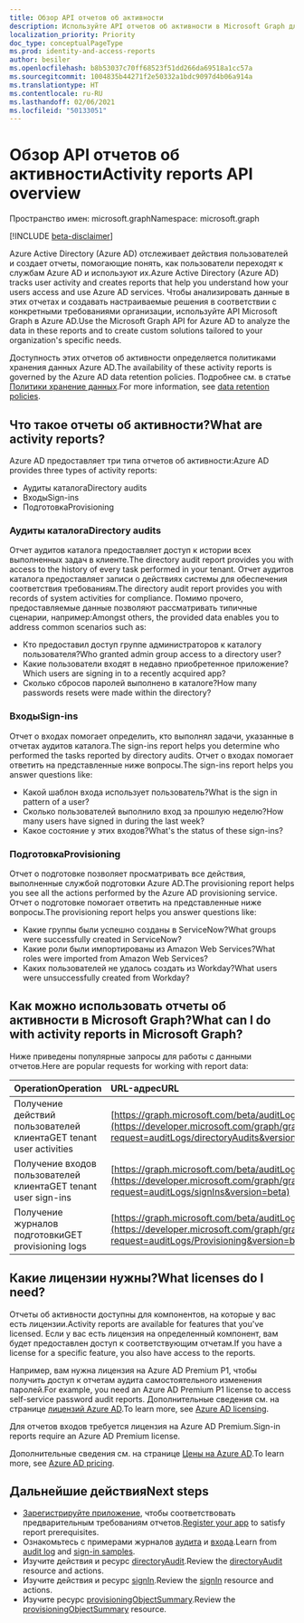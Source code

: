 ```yaml
---
title: Обзор API отчетов об активности
description: Используйте API отчетов об активности в Microsoft Graph для получения доступа к отчетам Azure Active Directory, чтобы отслеживать действия пользователей в клиенте.
localization_priority: Priority
doc_type: conceptualPageType
ms.prod: identity-and-access-reports
author: besiler
ms.openlocfilehash: b8b53037c70ff68523f51dd266da69518a1cc57a
ms.sourcegitcommit: 1004835b44271f2e50332a1bdc9097d4b06a914a
ms.translationtype: HT
ms.contentlocale: ru-RU
ms.lasthandoff: 02/06/2021
ms.locfileid: "50133051"
---
```

# <a name="activity-reports-api-overview"></a><span data-ttu-id="55b9f-103">Обзор API отчетов об активности</span><span class="sxs-lookup"><span data-stu-id="55b9f-103">Activity reports API overview</span></span>

<span data-ttu-id="55b9f-104">Пространство имен: microsoft.graph</span><span class="sxs-lookup"><span data-stu-id="55b9f-104">Namespace: microsoft.graph</span></span>

[!INCLUDE [beta-disclaimer](../../includes/beta-disclaimer.md)]

<span data-ttu-id="55b9f-105">Azure Active Directory (Azure AD) отслеживает действия пользователей и создает отчеты, помогающие понять, как пользователи переходят к службам Azure AD и используют их.</span><span class="sxs-lookup"><span data-stu-id="55b9f-105">Azure Active Directory (Azure AD) tracks user activity and creates reports that help you understand how your users access and use Azure AD services.</span></span> <span data-ttu-id="55b9f-106">Чтобы анализировать данные в этих отчетах и создавать настраиваемые решения в соответствии с конкретными требованиями организации, используйте API Microsoft Graph в Azure AD.</span><span class="sxs-lookup"><span data-stu-id="55b9f-106">Use the Microsoft Graph API for Azure AD to analyze the data in these reports and to create custom solutions tailored to your organization's specific needs.</span></span>

<span data-ttu-id="55b9f-107">Доступность этих отчетов об активности определяется политиками хранения данных Azure AD.</span><span class="sxs-lookup"><span data-stu-id="55b9f-107">The availability of these activity reports is governed by the Azure AD data retention policies.</span></span> <span data-ttu-id="55b9f-108">Подробнее см. в статье [Политики хранение данных](https://docs.microsoft.com/azure/active-directory/reports-monitoring/reference-reports-data-retention#how-long-does-azure-ad-store-the-data).</span><span class="sxs-lookup"><span data-stu-id="55b9f-108">For more information, see [data retention policies](https://docs.microsoft.com/azure/active-directory/reports-monitoring/reference-reports-data-retention#how-long-does-azure-ad-store-the-data).</span></span>

## <a name="what-are-activity-reports"></a><span data-ttu-id="55b9f-109">Что такое отчеты об активности?</span><span class="sxs-lookup"><span data-stu-id="55b9f-109">What are activity reports?</span></span>

<span data-ttu-id="55b9f-110">Azure AD предоставляет три типа отчетов об активности:</span><span class="sxs-lookup"><span data-stu-id="55b9f-110">Azure AD provides three types of activity reports:</span></span>

- <span data-ttu-id="55b9f-111">Аудиты каталога</span><span class="sxs-lookup"><span data-stu-id="55b9f-111">Directory audits</span></span> 
- <span data-ttu-id="55b9f-112">Входы</span><span class="sxs-lookup"><span data-stu-id="55b9f-112">Sign-ins</span></span>
- <span data-ttu-id="55b9f-113">Подготовка</span><span class="sxs-lookup"><span data-stu-id="55b9f-113">Provisioning</span></span>

### <a name="directory-audits"></a><span data-ttu-id="55b9f-114">Аудиты каталога</span><span class="sxs-lookup"><span data-stu-id="55b9f-114">Directory audits</span></span>

<span data-ttu-id="55b9f-115">Отчет аудитов каталога предоставляет доступ к истории всех выполненных задач в клиенте.</span><span class="sxs-lookup"><span data-stu-id="55b9f-115">The directory audit report provides you with access to the history of every task performed in your tenant.</span></span> <span data-ttu-id="55b9f-116">Отчет аудитов каталога предоставляет записи о действиях системы для обеспечения соответствия требованиям.</span><span class="sxs-lookup"><span data-stu-id="55b9f-116">The directory audit report provides you with records of system activities for compliance.</span></span> <span data-ttu-id="55b9f-117">Помимо прочего, предоставляемые данные позволяют рассматривать типичные сценарии, например:</span><span class="sxs-lookup"><span data-stu-id="55b9f-117">Amongst others, the provided data enables you to address common scenarios such as:</span></span>

- <span data-ttu-id="55b9f-118">Кто предоставил доступ группе администраторов к каталогу пользователя?</span><span class="sxs-lookup"><span data-stu-id="55b9f-118">Who granted admin group access to a directory user?</span></span>
- <span data-ttu-id="55b9f-119">Какие пользователи входят в недавно приобретенное приложение?</span><span class="sxs-lookup"><span data-stu-id="55b9f-119">Which users are signing in to a recently acquired app?</span></span>
- <span data-ttu-id="55b9f-120">Сколько сбросов паролей выполнено в каталоге?</span><span class="sxs-lookup"><span data-stu-id="55b9f-120">How many passwords resets were made within the directory?</span></span>

### <a name="sign-ins"></a><span data-ttu-id="55b9f-121">Входы</span><span class="sxs-lookup"><span data-stu-id="55b9f-121">Sign-ins</span></span>

<span data-ttu-id="55b9f-122">Отчет о входах помогает определить, кто выполнял задачи, указанные в отчетах аудитов каталога.</span><span class="sxs-lookup"><span data-stu-id="55b9f-122">The sign-ins report helps you determine who performed the tasks reported by directory audits.</span></span> <span data-ttu-id="55b9f-123">Отчет о входах помогает ответить на представленные ниже вопросы.</span><span class="sxs-lookup"><span data-stu-id="55b9f-123">The sign-ins report helps you answer questions like:</span></span>

- <span data-ttu-id="55b9f-124">Какой шаблон входа использует пользователь?</span><span class="sxs-lookup"><span data-stu-id="55b9f-124">What is the sign in pattern of a user?</span></span>
- <span data-ttu-id="55b9f-125">Сколько пользователей выполнило вход за прошлую неделю?</span><span class="sxs-lookup"><span data-stu-id="55b9f-125">How many users have signed in during the last week?</span></span>
- <span data-ttu-id="55b9f-126">Какое состояние у этих входов?</span><span class="sxs-lookup"><span data-stu-id="55b9f-126">What's the status of these sign-ins?</span></span>

### <a name="provisioning"></a><span data-ttu-id="55b9f-127">Подготовка</span><span class="sxs-lookup"><span data-stu-id="55b9f-127">Provisioning</span></span>

<span data-ttu-id="55b9f-128">Отчет о подготовке позволяет просматривать все действия, выполненные службой подготовки Azure AD.</span><span class="sxs-lookup"><span data-stu-id="55b9f-128">The provisioning report helps you see all the actions performed by the Azure AD provisioning service.</span></span> <span data-ttu-id="55b9f-129">Отчет о подготовке помогает ответить на представленные ниже вопросы.</span><span class="sxs-lookup"><span data-stu-id="55b9f-129">The provisioning report helps you answer questions like:</span></span>

- <span data-ttu-id="55b9f-130">Какие группы были успешно созданы в ServiceNow?</span><span class="sxs-lookup"><span data-stu-id="55b9f-130">What groups were successfully created in ServiceNow?</span></span>
- <span data-ttu-id="55b9f-131">Какие роли были импортированы из Amazon Web Services?</span><span class="sxs-lookup"><span data-stu-id="55b9f-131">What roles were imported from Amazon Web Services?</span></span>
- <span data-ttu-id="55b9f-132">Каких пользователей не удалось создать из Workday?</span><span class="sxs-lookup"><span data-stu-id="55b9f-132">What users were unsuccessfully created from Workday?</span></span>

## <a name="what-can-i-do-with-activity-reports-in-microsoft-graph"></a><span data-ttu-id="55b9f-133">Как можно использовать отчеты об активности в Microsoft Graph?</span><span class="sxs-lookup"><span data-stu-id="55b9f-133">What can I do with activity reports in Microsoft Graph?</span></span>

<span data-ttu-id="55b9f-134">Ниже приведены популярные запросы для работы с данными отчетов.</span><span class="sxs-lookup"><span data-stu-id="55b9f-134">Here are popular requests for working with report data:</span></span>

<span data-ttu-id="55b9f-135">Operation</span><span class="sxs-lookup"><span data-stu-id="55b9f-135">Operation</span></span> | <span data-ttu-id="55b9f-136">URL-адрес</span><span class="sxs-lookup"><span data-stu-id="55b9f-136">URL</span></span>
:----------|:----
<span data-ttu-id="55b9f-137">Получение действий пользователей клиента</span><span class="sxs-lookup"><span data-stu-id="55b9f-137">GET tenant user activities</span></span> | [https://graph.microsoft.com/beta/auditLogs/directoryAudits](https://developer.microsoft.com/graph/graph-explorer?request=auditLogs/directoryAudits&version=beta)
<span data-ttu-id="55b9f-138">Получение входов пользователей клиента</span><span class="sxs-lookup"><span data-stu-id="55b9f-138">GET tenant user sign-ins</span></span> | [https://graph.microsoft.com/beta/auditLogs/signIns](https://developer.microsoft.com/graph/graph-explorer?request=auditLogs/signIns&version=beta)
<span data-ttu-id="55b9f-139">Получение журналов подготовки</span><span class="sxs-lookup"><span data-stu-id="55b9f-139">GET provisioning logs</span></span> | [https://graph.microsoft.com/beta/auditLogs/provisioning](https://developer.microsoft.com/graph/graph-explorer?request=auditLogs/Provisioning&version=beta)

## <a name="what-licenses-do-i-need"></a><span data-ttu-id="55b9f-140">Какие лицензии нужны?</span><span class="sxs-lookup"><span data-stu-id="55b9f-140">What licenses do I need?</span></span>

<span data-ttu-id="55b9f-141">Отчеты об активности доступны для компонентов, на которые у вас есть лицензии.</span><span class="sxs-lookup"><span data-stu-id="55b9f-141">Activity reports are available for features that you've licensed.</span></span> <span data-ttu-id="55b9f-142">Если у вас есть лицензия на определенный компонент, вам будет предоставлен доступ к соответствующим отчетам.</span><span class="sxs-lookup"><span data-stu-id="55b9f-142">If you have a license for a specific feature, you also have access to the reports.</span></span>

<span data-ttu-id="55b9f-143">Например, вам нужна лицензия на Azure AD Premium P1, чтобы получить доступ к отчетам аудита самостоятельного изменения паролей.</span><span class="sxs-lookup"><span data-stu-id="55b9f-143">For example, you need an Azure AD Premium P1 license to access self-service password audit reports.</span></span>  <span data-ttu-id="55b9f-144">Дополнительные сведения см. на странице [лицензий Azure AD](https://azure.microsoft.com/pricing/details/active-directory/).</span><span class="sxs-lookup"><span data-stu-id="55b9f-144">To learn more, see [Azure AD licensing](https://azure.microsoft.com/pricing/details/active-directory/).</span></span>

<span data-ttu-id="55b9f-145">Для отчетов входов требуется лицензия на Azure AD Premium.</span><span class="sxs-lookup"><span data-stu-id="55b9f-145">Sign-in reports require an Azure AD Premium license.</span></span>

<span data-ttu-id="55b9f-146">Дополнительные сведения см. на странице [Цены на Azure AD](https://azure.microsoft.com/pricing/details/active-directory/).</span><span class="sxs-lookup"><span data-stu-id="55b9f-146">To learn more, see [Azure AD pricing](https://azure.microsoft.com/pricing/details/active-directory/).</span></span>

## <a name="next-steps"></a><span data-ttu-id="55b9f-147">Дальнейшие действия</span><span class="sxs-lookup"><span data-stu-id="55b9f-147">Next steps</span></span>

- <span data-ttu-id="55b9f-148">[Зарегистрируйте приложение](/azure/active-directory/active-directory-reporting-api-prerequisites-azure-portal), чтобы соответствовать предварительным требованиям отчетов.</span><span class="sxs-lookup"><span data-stu-id="55b9f-148">[Register your app](/azure/active-directory/active-directory-reporting-api-prerequisites-azure-portal) to satisfy report prerequisites.</span></span> 
- <span data-ttu-id="55b9f-149">Ознакомьтесь с примерами журналов [аудита](/azure/active-directory/active-directory-reporting-api-audit-samples) и [входа](/azure/active-directory/active-directory-reporting-api-sign-in-activity-samples).</span><span class="sxs-lookup"><span data-stu-id="55b9f-149">Learn from [audit log](/azure/active-directory/active-directory-reporting-api-audit-samples) and [sign-in samples](/azure/active-directory/active-directory-reporting-api-sign-in-activity-samples).</span></span>  
- <span data-ttu-id="55b9f-150">Изучите действия и ресурс [directoryAudit](directoryaudit.md).</span><span class="sxs-lookup"><span data-stu-id="55b9f-150">Review the [directoryAudit](directoryaudit.md) resource and actions.</span></span>
- <span data-ttu-id="55b9f-151">Изучите действия и ресурс [signIn](signin.md).</span><span class="sxs-lookup"><span data-stu-id="55b9f-151">Review the [signIn](signin.md) resource and actions.</span></span> 
- <span data-ttu-id="55b9f-152">Изучите ресурс [provisioningObjectSummary](provisioningobjectsummary.md).</span><span class="sxs-lookup"><span data-stu-id="55b9f-152">Review the [provisioningObjectSummary](provisioningobjectsummary.md) resource.</span></span>
